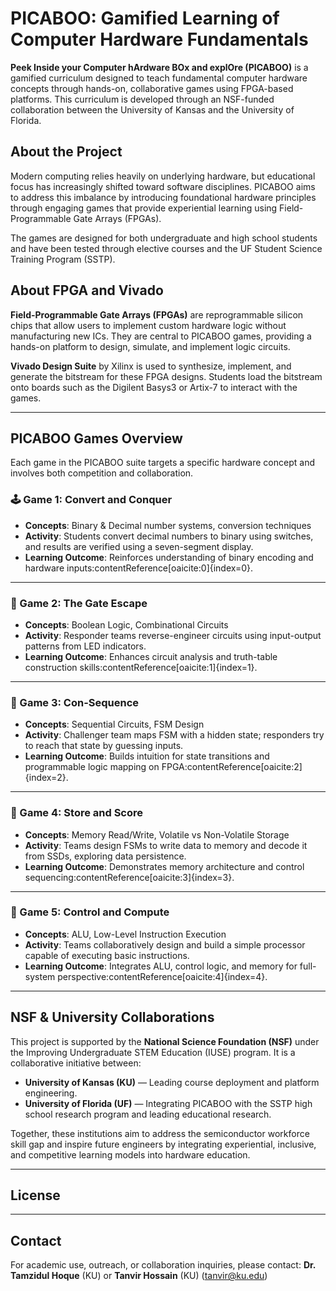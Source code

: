 # PICABOO: Gamified Learning of Computer Hardware Fundamentals

**Peek Inside your Computer hArdware BOx and explOre (PICABOO)** is a gamified curriculum designed to teach fundamental computer hardware concepts through hands-on, collaborative games using FPGA-based platforms. This curriculum is developed through an NSF-funded collaboration between the University of Kansas and the University of Florida.

## About the Project

Modern computing relies heavily on underlying hardware, but educational focus has increasingly shifted toward software disciplines. PICABOO aims to address this imbalance by introducing foundational hardware principles through engaging games that provide experiential learning using Field-Programmable Gate Arrays (FPGAs).

The games are designed for both undergraduate and high school students and have been tested through elective courses and the UF Student Science Training Program (SSTP).

## About FPGA and Vivado

**Field-Programmable Gate Arrays (FPGAs)** are reprogrammable silicon chips that allow users to implement custom hardware logic without manufacturing new ICs. They are central to PICABOO games, providing a hands-on platform to design, simulate, and implement logic circuits.

**Vivado Design Suite** by Xilinx is used to synthesize, implement, and generate the bitstream for these FPGA designs. Students load the bitstream onto boards such as the Digilent Basys3 or Artix-7 to interact with the games.

---

## PICABOO Games Overview

Each game in the PICABOO suite targets a specific hardware concept and involves both competition and collaboration.

### 🕹️ Game 1: Convert and Conquer
- **Concepts**: Binary & Decimal number systems, conversion techniques
- **Activity**: Students convert decimal numbers to binary using switches, and results are verified using a seven-segment display.
- **Learning Outcome**: Reinforces understanding of binary encoding and hardware inputs:contentReference[oaicite:0]{index=0}.

---

### 🧠 Game 2: The Gate Escape
- **Concepts**: Boolean Logic, Combinational Circuits
- **Activity**: Responder teams reverse-engineer circuits using input-output patterns from LED indicators.
- **Learning Outcome**: Enhances circuit analysis and truth-table construction skills:contentReference[oaicite:1]{index=1}.

---

### 🔁 Game 3: Con-Sequence
- **Concepts**: Sequential Circuits, FSM Design
- **Activity**: Challenger team maps FSM with a hidden state; responders try to reach that state by guessing inputs.
- **Learning Outcome**: Builds intuition for state transitions and programmable logic mapping on FPGA:contentReference[oaicite:2]{index=2}.

---

### 💾 Game 4: Store and Score
- **Concepts**: Memory Read/Write, Volatile vs Non-Volatile Storage
- **Activity**: Teams design FSMs to write data to memory and decode it from SSDs, exploring data persistence.
- **Learning Outcome**: Demonstrates memory architecture and control sequencing:contentReference[oaicite:3]{index=3}.

---

### 🧮 Game 5: Control and Compute
- **Concepts**: ALU, Low-Level Instruction Execution
- **Activity**: Teams collaboratively design and build a simple processor capable of executing basic instructions.
- **Learning Outcome**: Integrates ALU, control logic, and memory for full-system perspective:contentReference[oaicite:4]{index=4}.
---

## NSF & University Collaborations

This project is supported by the **National Science Foundation (NSF)** under the Improving Undergraduate STEM Education (IUSE) program. It is a collaborative initiative between:

- **University of Kansas (KU)** — Leading course deployment and platform engineering.
- **University of Florida (UF)** — Integrating PICABOO with the SSTP high school research program and leading educational research.

Together, these institutions aim to address the semiconductor workforce skill gap and inspire future engineers by integrating experiential, inclusive, and competitive learning models into hardware education.

---

## License



---

## Contact

For academic use, outreach, or collaboration inquiries, please contact:
**Dr. Tamzidul Hoque** (KU) or **Tanvir Hossain** (KU) (tanvir@ku.edu)

